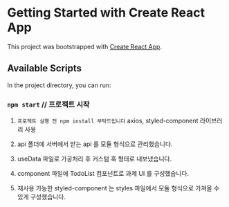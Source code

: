 # Getting Started with Create React App

This project was bootstrapped with [Create React App](https://github.com/facebook/create-react-app).

## Available Scripts

In the project directory, you can run:

### `npm start` // 프로젝트 시작

1. `프로젝트 실행 전 npm install 부탁드립니다` axios, styled-component 라이브러리 사용

2. api 폴더에 서버에서 받는 api 를 모듈 형식으로 관리했습니다.

3. useData 파일로 가공처리 후 커스텀 훅 형태로 내보냈습니다.

4. component 파일에 TodoList 컴포넌트로 과제 UI 를 구성했습니다.

5. 재사용 가능한 styled-component 는 styles 파일에서 모듈 형식으로 가져올 수 있게 구성했습니다.
